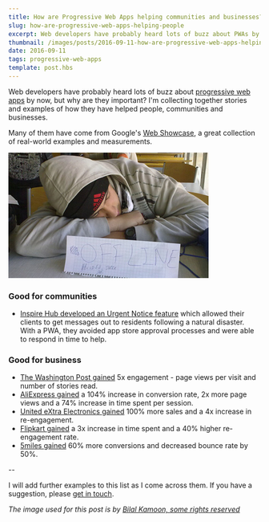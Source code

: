 ```yaml
---
title: How are Progressive Web Apps helping communities and businesses? 
slug: how-are-progressive-web-apps-helping-people
excerpt: Web developers have probably heard lots of buzz about PWAs by now, but why are they important? I'm collecting together stories and examples of how they have helped people, communities and businesses. 
thumbnail: /images/posts/2016-09-11-how-are-progressive-web-apps-helping/offline_thumbnail.jpg
date: 2016-09-11
tags: progressive-web-apps
template: post.hbs
---
```


Web developers have probably heard lots of buzz about [progressive web apps](https://infrequently.org/2015/06/progressive-apps-escaping-tabs-without-losing-our-soul/) 
by now, but why are they important? I'm collecting together stories and examples of how they have helped people, 
communities and businesses.

Many of them have come from Google's [Web Showcase](https://developers.google.com/web/showcase/), a great collection of 
real-world examples and measurements.

![Offline](/images/posts/2016-09-11-how-are-progressive-web-apps-helping/offline_thumbnail.jpg)


### Good for communities

* [Inspire Hub developed an Urgent Notice feature](https://inspirehub.ihubapp.org/stories/41314) which allowed their clients 
to get messages out to residents following a natural disaster. With a PWA, they avoided app store approval processes and 
were able to respond in time to help.


### Good for business

* [The Washington Post gained](http://www.beet.tv/2016/09/wapopwamarburger.html) 5x engagement - page views per visit and 
number of stories read.
* [AliExpress gained](https://developers.google.com/web/showcase/2016/aliexpress) a 104% increase in conversion rate, 2x more page views and a 74% increase in time spent per session.
* [United eXtra Electronics gained](https://developers.google.com/web/showcase/2016/extra) 100% more sales and a 4x increase in re-engagement.
* [Flipkart gained](https://developers.google.com/web/showcase/2016/flipkart) a 3x increase in time spent and a 40% higher re-engagement rate. 
* [5miles gained](https://developers.google.com/web/showcase/2016/5miles) 60% more conversions and decreased bounce rate by 50%.

--

I will add further examples to this list as I come across them. If you have a suggestion, please [get in touch](https://twitter.com/poshaughnessy).

*The image used for this post is by [Bilal Kamoon, some rights reserved](https://www.flickr.com/photos/bilal-kamoon/6773383766/in/photolist-bjxn1J-2R931-85cNcR-83EcFC-4AEUfK-cvjzhU-5kiaHx-dRxeuj-8dqsVX-9S5QGK-7jBby-hLQ9rW-5D5UTi-4HdFxY-5b5XUK-85cNDP-85cNhM-85cP4K-gPLFe-85cNLr-85fWRs-85cNxe-85cNuB-85fWsN-85fX6w-6FwsxU-5oUXyc-qdj9hm-7SzXVo-85cNQ8-5XCpau-sojkBv-85cP1M-85fWuL-4WDWdj-85fX2Q-2kPjiP-uC6jBA-4a1FLL-5oUXzv-aBghkv-6HnkSK-9Lat8z-dFDBQV-85fWmN-4yy9N6-5oZfbw-aYob7-5oUXyP-dQjLpr)* 

